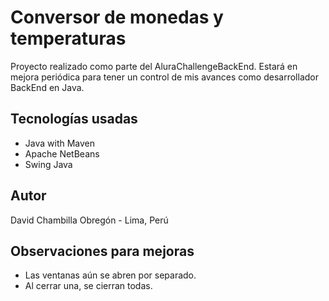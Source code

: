 # Conversor de monedas y temperaturas
Proyecto realizado como parte del AluraChallengeBackEnd. Estará en mejora periódica para tener un control de mis avances como desarrollador BackEnd en Java.
## Tecnologías usadas
- Java with Maven
- Apache NetBeans
- Swing Java
## Autor
David Chambilla Obregón - Lima, Perú
## Observaciones para mejoras
- Las ventanas aún se abren por separado.
- Al cerrar una, se cierran todas.
